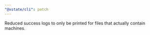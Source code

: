 ```yaml
---
"@xstate/cli": patch
---
```


Reduced success logs to only be printed for files that actually contain machines.
